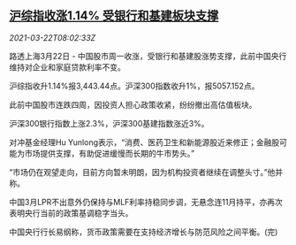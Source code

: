 <!--1616401862000-->
[沪综指收涨1.14% 受银行和基建板块支撑](https://cn.reuters.com/article/china-stock-0322-mon-idCNKBS2BE0SM)
------

<div><i>2021-03-22T08:02:33Z</i></div><p>路透上海3月22日 - 中国股市周一收涨，受银行和基建股涨势支撑，此前中国央行维持对企业和家庭贷款利率不变。</p><p>沪综指收升1.14%报3,443.44点。沪深300指数收升1%，报5057.152点。</p><p>此前中国股市连跌四周，因投资人担心政策收紧，纷纷撤出高估值板块。</p><p>沪深300银行指数上涨2.3%，沪深300基建指数涨近3%。</p><p>对冲基金经理Hu Yunlong表示，“消费、医药卫生和新能源股近来修正；金融股可能为市场提供支撑，有助促进缓慢而长期的牛市势头。”</p><p>“市场仍在观望走向，目前方向暂未明朗，因为机构投资者继续在调整头寸。”他并称。</p><p>中国3月LPR不出意外仍保持与MLF利率持稳同步调，无悬念连11月持平，亦再次表明央行当前的政策基调稳字当头。</p><p>中国央行行长易纲称，货币政策需要在支持经济增长与防范风险之间平衡。(完)</p>
